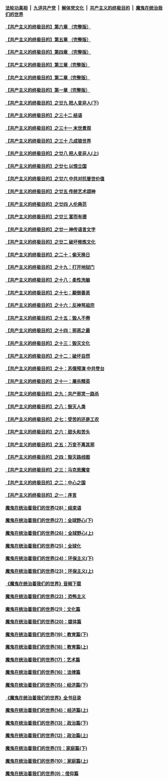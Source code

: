 ####  [法轮功真相](../../../../basic/blob/master/README.md?t=04090630) &nbsp;|&nbsp; [九评共产党](../../../../9ping.md/blob/master/README.md?t=04090630) &nbsp;|&nbsp; [解体党文化](../../../../jtdwh.md/blob/master/README.md?t=04090630)  &nbsp;|&nbsp; [共产主义的终极目的](../../../../gczydzjmd.md/blob/master/README.md?t=04090630) &nbsp;|&nbsp; [魔鬼在统治我们的世界](../../../../mgztzwmdsj.md/blob/master/README.md?t=04090630) 

#### [【共产主义的终极目的】第六章 （完整版）](../pages/nsc422/n11428913.md?t=04090630) 

#### [【共产主义的终极目的】第五章 （完整版）](../pages/nsc422/n11428912.md?t=04090630) 

#### [【共产主义的终极目的】第四章 （完整版）](../pages/nsc422/n11428907.md?t=04090630) 

#### [【共产主义的终极目的】第三章（完整版）](../pages/nsc422/n11428848.md?t=04090630) 

#### [【共产主义的终极目的】第二章（完整版）](../pages/nsc422/n11428831.md?t=04090630) 

#### [【共产主义的终极目的】第一章（完整版）](../pages/nsc422/n11417651.md?t=04090630) 

#### [【共产主义的终极目的】之廿九 把人变非人(下)](../pages/nsc422/n11344140.md?t=04090630) 

#### [【共产主义的终极目的】之三十二 结语](../pages/nsc422/n11360535.md?t=04090630) 

#### [【共产主义的终极目的】之三十一 末世景观](../pages/nsc422/n11351129.md?t=04090630) 

#### [【共产主义的终极目的】之三十 几成狼世界](../pages/nsc422/n11348280.md?t=04090630) 

#### [【共产主义的终极目的】之廿八 把人变非人(上)](../pages/nsc422/n11340492.md?t=04090630) 

#### [【共产主义的终极目的】之廿七 以恨立国](../pages/nsc422/n11336944.md?t=04090630) 

#### [【共产主义的终极目的】之廿六 中共对抗普世价值](../pages/nsc422/n11324785.md?t=04090630) 

#### [【共产主义的终极目的】之廿五 传统艺术颂神](../pages/nsc422/n11296396.md?t=04090630) 

#### [【共产主义的终极目的】之廿四 人伦典范](../pages/nsc422/n11296397.md?t=04090630) 

#### [【共产主义的终极目的】之廿三 富而有德](../pages/nsc422/n11283598.md?t=04090630) 

#### [【共产主义的终极目的】之廿一 神传语言文字](../pages/nsc422/n11263265.md?t=04090630) 

#### [【共产主义的终极目的】之廿二 破坏修炼文化](../pages/nsc422/n11245728.md?t=04090630) 

#### [【共产主义的终极目的】之二十：偷天换日](../pages/nsc422/n11238846.md?t=04090630) 

#### [【共产主义的终极目的】之十九：打开地狱门](../pages/nsc422/n11206376.md?t=04090630) 

#### [【共产主义的终极目的】之十八：柔性洗脑](../pages/nsc422/n11199994.md?t=04090630) 

#### [【共产主义的终极目的】之十七：颠倒善恶](../pages/nsc422/n11179782.md?t=04090630) 

#### [【共产主义的终极目的】之十六：反神骂祖宗](../pages/nsc422/n11166798.md?t=04090630) 

#### [【共产主义的终极目的】之十五：毁人不倦](../pages/nsc422/n11166792.md?t=04090630) 

#### [【共产主义的终极目的】之十四：邪恶之最](../pages/nsc422/n11150249.md?t=04090630) 

#### [【共产主义的终极目的】之十三：毁灭文化](../pages/nsc422/n11135227.md?t=04090630) 

#### [【共产主义的终极目的】之十二：破坏自然](../pages/nsc422/n11135214.md?t=04090630) 

#### [【共产主义的终极目的】之十：苏俄预演 中共登台](../pages/nsc422/n11118424.md?t=04090630) 

#### [【共产主义的终极目的】之十一：屠杀精英](../pages/nsc422/n11118442.md?t=04090630) 

#### [【共产主义的终极目的】之九：共产邪灵一路杀](../pages/nsc422/n11114139.md?t=04090630) 

#### [【共产主义的终极目的】之八：毁灭人类](../pages/nsc422/n11108503.md?t=04090630) 

#### [【共产主义的终极目的】之七：受苦的还是工农](../pages/nsc422/n11101809.md?t=04090630) 

#### [【共产主义的终极目的】之六：甜头和苦头](../pages/nsc422/n11096971.md?t=04090630) 

#### [【共产主义的终极目的】之五：万变不离其邪](../pages/nsc422/n11091285.md?t=04090630) 

#### [【共产主义的终极目的】之四：毁灭路线图](../pages/nsc422/n11086284.md?t=04090630) 

#### [【共产主义的终极目的】之三：马克思魔变](../pages/nsc422/n11061941.md?t=04090630) 

#### [【共产主义的终极目的】之二：中心之国](../pages/nsc422/n11047728.md?t=04090630) 

#### [【共产主义的终极目的】之一：序言](../pages/nsc422/n11086077.md?t=04090630) 

#### [魔鬼在统治着我们的世界(28)：结束语](../pages/nsc422/n10936246.md?t=04090630) 

#### [魔鬼在统治着我们的世界(27)：全球野心(下)](../pages/nsc422/n10928319.md?t=04090630) 

#### [魔鬼在统治着我们的世界(26)：全球野心(上)](../pages/nsc422/n10900318.md?t=04090630) 

#### [魔鬼在统治着我们的世界(25)：全球化](../pages/nsc422/n10788205.md?t=04090630) 

#### [魔鬼在统治着我们的世界(24)：环保主义(下)](../pages/nsc422/n10695307.md?t=04090630) 

#### [魔鬼在统治着我们的世界(23)：环保主义(上)](../pages/nsc422/n10688613.md?t=04090630) 

#### [《魔鬼在统治着我们的世界》音频下载](../pages/nsc422/n10635553.md?t=04090630) 

#### [魔鬼在统治着我们的世界(22)：恐怖主义](../pages/nsc422/n10614727.md?t=04090630) 

#### [魔鬼在统治着我们的世界(21)：文化篇](../pages/nsc422/n10597706.md?t=04090630) 

#### [魔鬼在统治着我们的世界(20)：媒体篇](../pages/nsc422/n10586579.md?t=04090630) 

#### [魔鬼在统治着我们的世界(19)：教育篇(下)](../pages/nsc422/n10564808.md?t=04090630) 

#### [魔鬼在统治着我们的世界(18)：教育篇(上)](../pages/nsc422/n10526970.md?t=04090630) 

#### [魔鬼在统治着我们的世界(17)：艺术篇](../pages/nsc422/n10499093.md?t=04090630) 

#### [魔鬼在统治着我们的世界(16)：法律篇](../pages/nsc422/n10485969.md?t=04090630) 

#### [魔鬼在统治着我们的世界(15)：经济篇(下)](../pages/nsc422/n10469975.md?t=04090630) 

#### [《魔鬼在统治着我们的世界》全书目录](../pages/nsc422/n10464261.md?t=04090630) 

#### [魔鬼在统治着我们的世界(14)：经济篇(上)](../pages/nsc422/n10457370.md?t=04090630) 

#### [魔鬼在统治着我们的世界(13)：政治篇(下)](../pages/nsc422/n10448270.md?t=04090630) 

#### [魔鬼在统治着我们的世界(12)：政治篇(上)](../pages/nsc422/n10444576.md?t=04090630) 

#### [魔鬼在统治着我们的世界(11)：家庭篇(下)](../pages/nsc422/n10440961.md?t=04090630) 

#### [魔鬼在统治着我们的世界(10)：家庭篇(上)](../pages/nsc422/n10435448.md?t=04090630) 

#### [魔鬼在统治着我们的世界(9)：信仰篇](../pages/nsc422/n10432159.md?t=04090630) 

